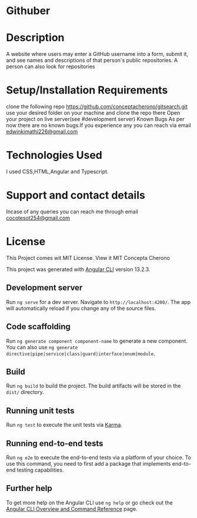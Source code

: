 # Githuber

# Description
A website where users may enter a GitHub username into a form, submit it, and see names and descriptions of that person's public repositories. A person can also look for repositories

# Setup/Installation Requirements
clone the following repo https://github.com/conceptacherono/gitsearch.git
use your desired folder on your machine and clone the repo there
Open your project on live server(see #development server)
Known Bugs
As per now there are no known bugs.If you experience any you can reach via email edwinkimathi226@gmail.com

# Technologies Used
I used CSS,HTML,Angular and Typescript.

# Support and contact details
Incase of any queries you can reach me through email cocotesot254@gmail.com

# License
This Project comes wit MIT License. View it MIT Concepta Cherono



This project was generated with [Angular CLI](https://github.com/angular/angular-cli) version 13.2.3.

## Development server

Run `ng serve` for a dev server. Navigate to `http://localhost:4200/`. The app will automatically reload if you change any of the source files.

## Code scaffolding

Run `ng generate component component-name` to generate a new component. You can also use `ng generate directive|pipe|service|class|guard|interface|enum|module`.

## Build

Run `ng build` to build the project. The build artifacts will be stored in the `dist/` directory.

## Running unit tests

Run `ng test` to execute the unit tests via [Karma](https://karma-runner.github.io).

## Running end-to-end tests

Run `ng e2e` to execute the end-to-end tests via a platform of your choice. To use this command, you need to first add a package that implements end-to-end testing capabilities.

## Further help

To get more help on the Angular CLI use `ng help` or go check out the [Angular CLI Overview and Command Reference](https://angular.io/cli) page.
